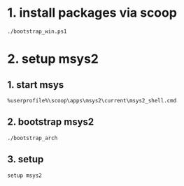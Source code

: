 # 1. install packages via scoop

```
./bootstrap_win.ps1
```

# 2. setup msys2
## 1. start msys

```
%userprofile%\scoop\apps\msys2\current\msys2_shell.cmd
```

## 2. bootstrap msys2

```
./bootstrap_arch
```

## 3. setup

```
setup msys2
```



